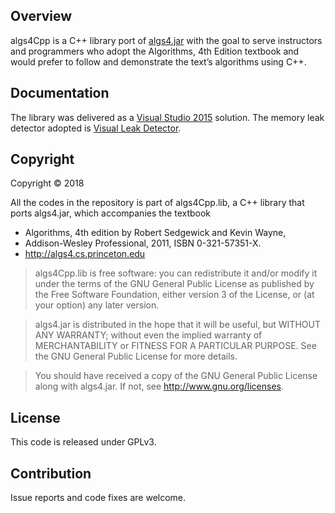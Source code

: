 ## Overview

algs4Cpp is a C++ library port of [algs4.jar](http://algs4.cs.princeton.edu/code/) with the goal to serve instructors and programmers who adopt the Algorithms, 4th Edition textbook and would prefer to follow and demonstrate the text’s algorithms using C++.

## Documentation

The library was delivered as a [Visual Studio 2015](https://www.visualstudio.com) solution. The memory leak detector adopted is [Visual Leak Detector](https://vld.codeplex.com/). 

## Copyright

Copyright &copy; 2018

All the codes in the repository is part of algs4Cpp.lib, a C++ library that ports algs4.jar, which accompanies the textbook

* Algorithms, 4th edition by Robert Sedgewick and Kevin Wayne,
* Addison-Wesley Professional, 2011, ISBN 0-321-57351-X.
* http://algs4.cs.princeton.edu

> algs4Cpp.lib is free software: you can redistribute it and/or modify
> it under the terms of the GNU General Public License as published by
> the Free Software Foundation, either version 3 of the License, or
> (at your option) any later version.

> algs4.jar is distributed in the hope that it will be useful,
> but WITHOUT ANY WARRANTY; without even the implied warranty of
> MERCHANTABILITY or FITNESS FOR A PARTICULAR PURPOSE.  See the
> GNU General Public License for more details.

> You should have received a copy of the GNU General Public License
> along with algs4.jar.  If not, see http://www.gnu.org/licenses.

## License

This code is released under GPLv3.

## Contribution

Issue reports and code fixes are welcome.